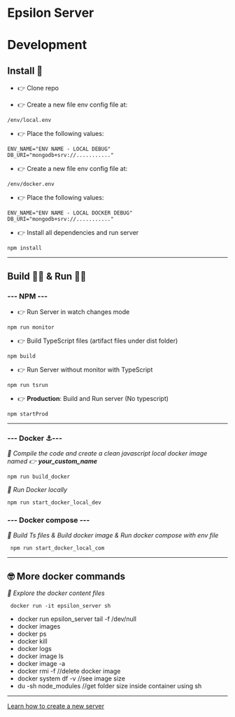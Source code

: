 # Epsilon Server

# Development

## Install 📀

* 👉 Clone repo

* 👉 Create a new file env config file at:

```
/env/local.env
```

* 👉 Place the following values:

```
ENV_NAME="ENV NAME - LOCAL DEBUG"
DB_URI="mongodb+srv://..........."
```

* 👉 Create a new file env config file at:

```
/env/docker.env
```

* 👉 Place the following values:

```
ENV_NAME="ENV NAME - LOCAL DOCKER DEBUG"
DB_URI="mongodb+srv://..........."
```

* 👉 Install all dependencies and run server

```
npm install
```

-------------------------------------------------

## Build 👷‍♂️ & Run 🏃‍♀️

### --- NPM ---

* 👉 Run Server in watch changes mode

```
npm run monitor
```

* 👉 Build TypeScript files (artifact files under dist folder)

```
npm build
```

* 👉 Run Server without monitor with TypeScript

```
npm run tsrun
```

* 👉 **Production**: Build and Run server (No typescript)

```
npm startProd
```

-------------------------------------------------

### --- Docker ⚓️---

*📒 Compile the code and create a clean javascript local docker image named 👉 **your_custom_name***

```
npm run build_docker
```

*📒 Run Docker locally*

```
npm run start_docker_local_dev
```

### --- Docker compose ---

*👊 Build Ts files & Build docker image & Run docker compose with env file*

```
 npm run start_docker_local_com
```

--------------------------------------------------------------

## 🤓 More docker commands

*📒 Explore the docker content files*

```
 docker run -it epsilon_server sh 
```

* docker run epsilon_server tail -f /dev/null
* docker images
* docker ps
* docker kill <container id>
* docker logs <container id>
* docker image ls
* docker image -a
* docker rmi -f <container id> //delete docker image
* docker system df -v //see image size
* du -sh node_modules //get folder size inside container using sh

--------------------------------------------------------------

[Learn how to create a new server](Howto.txt)
